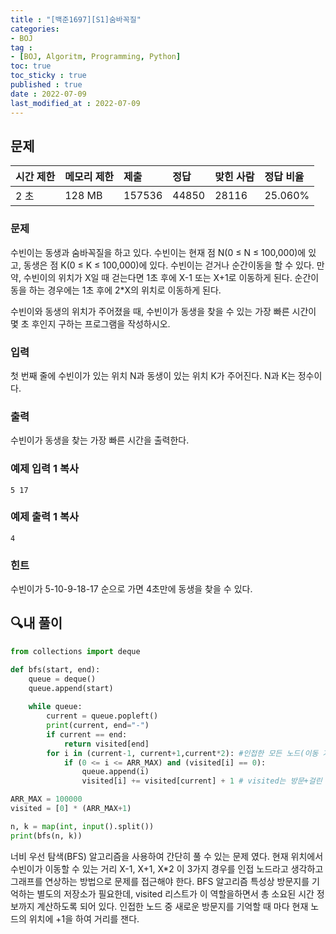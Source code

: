 ```yaml
---
title : "[백준1697][S1]숨바꼭질"
categories:
- BOJ
tag :
- [BOJ, Algoritm, Programming, Python]
toc: true
toc_sticky : true
published : true
date : 2022-07-09
last_modified_at : 2022-07-09
---
```


## 문제

| 시간 제한 | 메모리 제한 | 제출   | 정답  | 맞힌 사람 | 정답 비율 |
| :-------- | :---------- | :----- | :---- | :-------- | :-------- |
| 2 초      | 128 MB      | 157536 | 44850 | 28116     | 25.060%   |

### 문제

수빈이는 동생과 숨바꼭질을 하고 있다. 수빈이는 현재 점 N(0 ≤ N ≤ 100,000)에 있고, 동생은 점 K(0 ≤ K ≤ 100,000)에 있다. 수빈이는 걷거나 순간이동을 할 수 있다. 만약, 수빈이의 위치가 X일 때 걷는다면 1초 후에 X-1 또는 X+1로 이동하게 된다. 순간이동을 하는 경우에는 1초 후에 2*X의 위치로 이동하게 된다.

수빈이와 동생의 위치가 주어졌을 때, 수빈이가 동생을 찾을 수 있는 가장 빠른 시간이 몇 초 후인지 구하는 프로그램을 작성하시오.

### 입력

첫 번째 줄에 수빈이가 있는 위치 N과 동생이 있는 위치 K가 주어진다. N과 K는 정수이다.

### 출력

수빈이가 동생을 찾는 가장 빠른 시간을 출력한다.

### 예제 입력 1 복사

```
5 17
```

### 예제 출력 1 복사

```
4
```

### 힌트

수빈이가 5-10-9-18-17 순으로 가면 4초만에 동생을 찾을 수 있다.



## 🔍내 풀이

```python
from collections import deque

def bfs(start, end):  
    queue = deque()
    queue.append(start)
    
    while queue:
        current = queue.popleft()
        print(current, end="-")
        if current == end:
            return visited[end]
        for i in (current-1, current+1,current*2): #인접한 모든 노드(이동 거리)들 검사 후 넣음
            if (0 <= i <= ARR_MAX) and (visited[i] == 0):
                queue.append(i)
                visited[i] += visited[current] + 1 # visited는 방문+걸린 시간 정보

ARR_MAX = 100000
visited = [0] * (ARR_MAX+1)

n, k = map(int, input().split())
print(bfs(n, k))
```

너비 우선 탐색(BFS) 알고리즘을 사용하여 간단히 풀 수 있는 문제 였다.  현재 위치에서 수빈이가 이동할 수 있는 거리 X-1, X+1, X*2 이 3가지 경우를  인접 노드라고 생각하고 그래프를 연상하는 방법으로 문제를 접근해야 한다. BFS 알고리즘 특성상 방문지를 기억하는 별도의 저장소가 필요한데, visited 리스트가 이 역할을하면서 총 소요된 시간 정보까지 계산하도록 되어 있다. 인접한 노드 중 새로운 방문지를 기억할 때 마다 현재 노드의 위치에 +1을 하여 거리를 잰다.